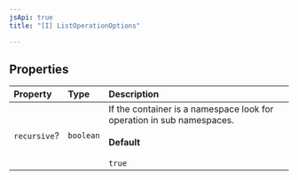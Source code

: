 ```yaml
---
jsApi: true
title: "[I] ListOperationOptions"

---
```

## Properties

| Property | Type | Description |
| :------ | :------ | :------ |
| `recursive`? | `boolean` | If the container is a namespace look for operation in sub namespaces.<br /><br />**Default**<br /><br />` true ` |
